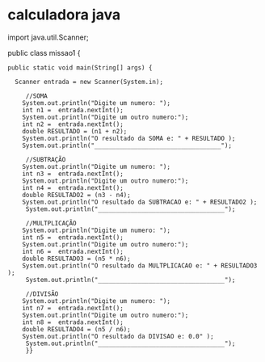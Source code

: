 # calculadora java

import java.util.Scanner;

public class missao1 {

	public static void main(String[] args) {

	  Scanner entrada = new Scanner(System.in); 
		
	     //SOMA
		System.out.println("Digite um numero: "); 
		int n1 =  entrada.nextInt(); 
		System.out.println("Digite um outro numero:"); 
		int n2 =  entrada.nextInt(); 
		double RESULTADO = (n1 + n2);
		System.out.println("O resultado da SOMA e: " + RESULTADO );
        System.out.println("___________________________________");
       
         //SUBTRAÇÃO
		System.out.println("Digite um numero: "); 
		int n3 =  entrada.nextInt(); 
		System.out.println("Digite um outro numero:"); 
		int n4 =  entrada.nextInt(); 
		double RESULTADO2 = (n3 - n4);
		System.out.println("O resultado da SUBTRACAO e: " + RESULTADO2 );
		 System.out.println("___________________________________");
		 
		 //MULTPLICAÇÃO
		System.out.println("Digite um numero: "); 
		int n5 =  entrada.nextInt(); 
		System.out.println("Digite um outro numero:"); 
		int n6 =  entrada.nextInt(); 
		double RESULTADO3 = (n5 * n6);
		System.out.println("O resultado da MULTPLICACAO e: " + RESULTADO3 );
		 System.out.println("___________________________________");
       
		 //DIVISÃO
		System.out.println("Digite um numero: "); 
		int n7 =  entrada.nextInt(); 
		System.out.println("Digite um outro numero:"); 
		int n8 =  entrada.nextInt(); 
		double RESULTADO4 = (n5 / n6);
		System.out.println("O resultado da DIVISAO e: 0.0" );
		 System.out.println("___________________________________");
		 }}


	
	
	

